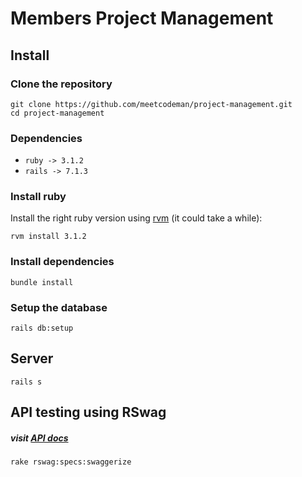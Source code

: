 # Members Project Management

## Install
### Clone the repository

```shell
git clone https://github.com/meetcodeman/project-management.git
cd project-management
```
### Dependencies

* `ruby -> 3.1.2 `
* `rails -> 7.1.3`
### Install ruby

Install the right ruby version using [rvm](https://rvm.io/) (it could take a while):

```shell
rvm install 3.1.2
```

### Install dependencies

```shell
bundle install
```

### Setup the database

```shell
rails db:setup
```
## Server

```shell
rails s
```

## API testing using RSwag
##### visit [API docs](http://localhost:3000/api-docs/index.html)

```shell
rake rswag:specs:swaggerize
```
